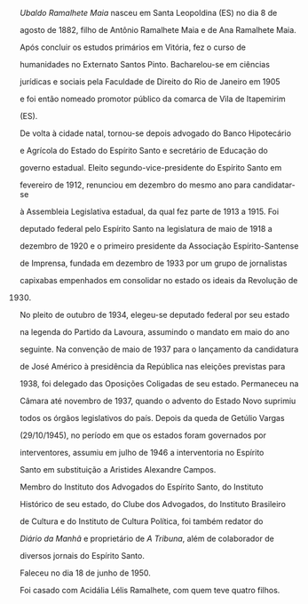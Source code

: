 

*Ubaldo Ramalhete Maia* nasceu em Santa Leopoldina (ES) no dia 8 de

agosto de 1882, filho de Antônio Ramalhete Maia e de Ana Ramalhete Maia.



Após concluir os estudos primários em Vitória, fez o curso de

humanidades no Externato Santos Pinto. Bacharelou-se em ciências

jurídicas e sociais pela Faculdade de Direito do Rio de Janeiro em 1905

e foi então nomeado promotor público da comarca de Vila de Itapemirim

(ES).



De volta à cidade natal, tornou-se depois advogado do Banco Hipotecário

e Agrícola do Estado do Espírito Santo e secretário de Educação do

governo estadual. Eleito segundo-vice-presidente do Espírito Santo em

fevereiro de 1912, renunciou em dezembro do mesmo ano para candidatar-se

à Assembleia Legislativa estadual, da qual fez parte de 1913 a 1915. Foi

deputado federal pelo Espírito Santo na legislatura de maio de 1918 a

dezembro de 1920 e o primeiro presidente da Associação Espírito-Santense

de Imprensa, fundada em dezembro de 1933 por um grupo de jornalistas

capixabas empenhados em consolidar no estado os ideais da Revolução de

1930.



No pleito de outubro de 1934, elegeu-se deputado federal por seu estado

na legenda do Partido da Lavoura, assumindo o mandato em maio do ano

seguinte. Na convenção de maio de 1937 para o lançamento da candidatura

de José Américo à presidência da República nas eleições previstas para

1938, foi delegado das Oposições Coligadas de seu estado. Permaneceu na

Câmara até novembro de 1937, quando o advento do Estado Novo suprimiu

todos os órgãos legislativos do país. Depois da queda de Getúlio Vargas

(29/10/1945), no período em que os estados foram governados por

interventores, assumiu em julho de 1946 a interventoria no Espírito

Santo em substituição a Aristides Alexandre Campos.



Membro do Instituto dos Advogados do Espírito Santo, do Instituto

Histórico de seu estado, do Clube dos Advogados, do Instituto Brasileiro

de Cultura e do Instituto de Cultura Política, foi também redator do

*Diário da Manhã* e proprietário de *A Tribuna*, além de colaborador de

diversos jornais do Espírito Santo.



Faleceu no dia 18 de junho de 1950.



Foi casado com Acidália Lélis Ramalhete, com quem teve quatro filhos.



